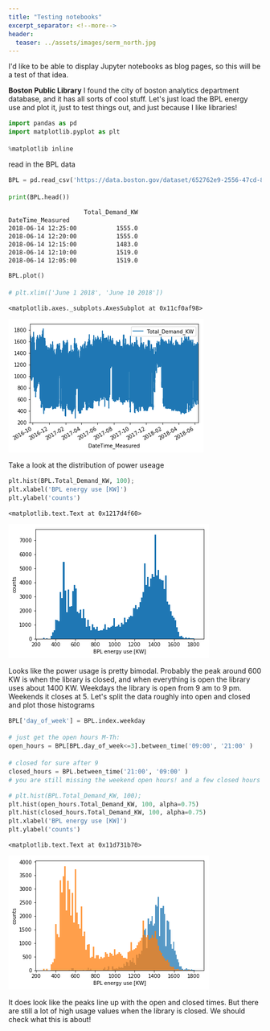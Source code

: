 ```yaml
---
title: "Testing notebooks"
excerpt_separator: <!--more-->
header:
  teaser: ../assets/images/serm_north.jpg
---
```


I'd like to be able to display Jupyter notebooks as blog pages, so this will be a test of that idea.


**Boston Public Library**
I found the city of boston analytics department database, and it has all sorts of cool stuff. Let's just load the BPL energy use and plot it, just to test things out, and just because I like libraries!


```python
import pandas as pd
import matplotlib.pyplot as plt

%matplotlib inline
```

read in the BPL data


```python
BPL = pd.read_csv('https://data.boston.gov/dataset/652762e9-2556-47cd-8e80-798546992a57/resource/87c759ee-63b9-4aec-a00b-bba1672a20ef/download/copleylibraryelectricuse.csv', parse_dates=True, index_col=[0] )

print(BPL.head())

```

                         Total_Demand_KW
    DateTime_Measured                   
    2018-06-14 12:25:00           1555.0
    2018-06-14 12:20:00           1555.0
    2018-06-14 12:15:00           1483.0
    2018-06-14 12:10:00           1519.0
    2018-06-14 12:05:00           1519.0



```python
BPL.plot()

# plt.xlim(['June 1 2018', 'June 10 2018'])
```




    <matplotlib.axes._subplots.AxesSubplot at 0x11cf0af98>




![png](./BPL_power_files/BPL_power_4_1.png)


Take a look at the distribution of power useage



```python
plt.hist(BPL.Total_Demand_KW, 100);
plt.xlabel('BPL energy use [KW]')
plt.ylabel('counts')
```




    <matplotlib.text.Text at 0x1217d4f60>




![png](BPL_power_files/BPL_power_6_1.png)


Looks like the power usage is pretty bimodal. Probably the peak around 600 KW is when the library is closed, and when everything is open the library uses about 1400 KW. Weekdays the library is open from 9 am to 9 pm. Weekends it closes at 5. Let's split the data roughly into open and closed and plot those histograms


```python
BPL['day_of_week'] = BPL.index.weekday

# just get the open hours M-Th:
open_hours = BPL[BPL.day_of_week<=3].between_time('09:00', '21:00' )

# closed for sure after 9
closed_hours = BPL.between_time('21:00', '09:00' )
# you are still missing the weekend open hours! and a few closed hours between 5 and 9 pm
```


```python
# plt.hist(BPL.Total_Demand_KW, 100);
plt.hist(open_hours.Total_Demand_KW, 100, alpha=0.75)
plt.hist(closed_hours.Total_Demand_KW, 100, alpha=0.75)
plt.xlabel('BPL energy use [KW]')
plt.ylabel('counts')
```




    <matplotlib.text.Text at 0x11d731b70>




![png](BPL_power_files/BPL_power_9_1.png)


It does look like the peaks line up with the open and closed times. But there are still a lot of high usage values when the library is closed. We should check what this is about!


```python

```
